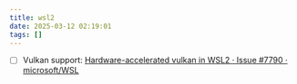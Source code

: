```yaml
---
title: wsl2
date: 2025-03-12 02:19:01
tags: []
---
```

- [ ] Vulkan support: [Hardware-accelerated vulkan in WSL2 · Issue #7790 · microsoft/WSL](https://github.com/microsoft/WSL/issues/7790)
